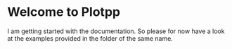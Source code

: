 # Welcome to Plotpp

I am getting started with the documentation. 
So please for now have a look at the examples provided in the folder of the same name. 